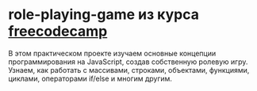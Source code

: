 # role-playing-game из курса [freecodecamp](https://www.freecodecamp.org/learn/javascript-algorithms-and-data-structures-v8/)
В этом практическом проекте изучаем основные концепции программирования на JavaScript, создав собственную ролевую игру. Узнаем, как работать с массивами, строками, объектами, функциями, циклами, операторами if/else и многим другим.
